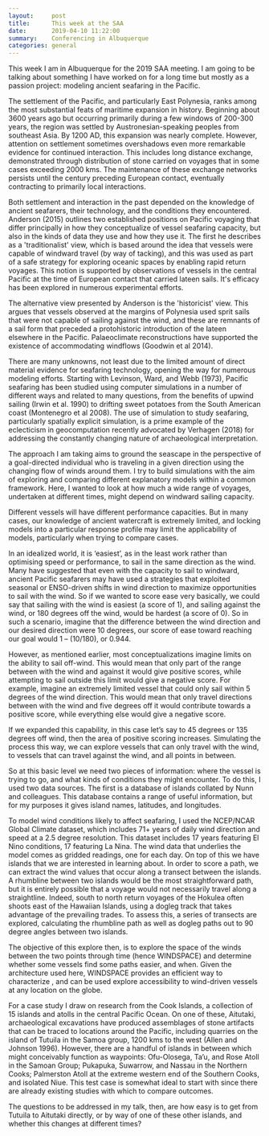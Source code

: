 ```yaml
---
layout:     post
title:      This week at the SAA
date:       2019-04-10 11:22:00
summary:    Conferencing in Albuquerque
categories: general
---
```


This week I am in Albuquerque for the 2019 SAA meeting. I am going to be talking about something I have worked on for a long time but mostly as a passion project: modeling ancient seafaring in the Pacific. 

The settlement of the Pacific, and particularly East Polynesia, ranks among the most substantial feats of maritime expansion in history. Beginning about 3600 years ago but occurring primarily during a few windows of 200-300 years, the region was settled by Austronesian-speaking peoples from southeast Asia. By 1200 AD, this expansion was nearly complete. However, attention on settlement sometimes overshadows even more remarkable evidence for continued interaction. This includes long distance exchange, demonstrated through distribution of stone carried on voyages that in some cases exceeding 2000 kms. The maintenance of these exchange networks persists until the century preceding European contact, eventually contracting to primarily local interactions.

Both settlement and interaction in the past depended on the knowledge of ancient seafarers, their technology, and the conditions they encountered. Anderson (2015) outlines two established positions on Pacific voyaging that differ principally in how they conceptualize of vessel seafaring capacity, but also in the kinds of data they use and how they use it. The first he describes as a 'traditionalist' view, which is based around the idea that vessels were capable of windward travel (by way of tacking), and this was used as part of a safe strategy for exploring oceanic spaces by enabling rapid return voyages. This notion is supported by observations of vessels in the central Pacific at the time of European contact that carried lateen sails. It's efficacy has been explored in numerous experimental efforts.

The alternative view presented by Anderson is the 'historicist' view. This argues that vessels observed at the margins of Polynesia used sprit sails that were not capable of sailing against the wind,  and these are remnants of a sail form that preceded a protohistoric introduction of the lateen elsewhere in the Pacific. Palaeoclimate reconstructions have supported the existence of accommodating windflows (Goodwin et al 2014).

There are many unknowns, not least due to the limited amount of direct material evidence for seafaring technology, opening the way for numerous modeling efforts. Starting with Levinson, Ward, and Webb (1973), Pacific seafaring has been studied using computer simulations in a number of different ways and related to many questions, from the benefits of upwind sailing (Irwin et al. 1990) to drifting sweet potatoes from the South American coast (Montenegro et al 2008). The use of simulation to study seafaring, particularly spatially explicit simulation, is a prime example of the eclecticism in geocomputation recently advocated by Verhagen (2018) for addressing the constantly changing nature of archaeological interpretation. 

The approach I am taking aims to ground the seascape in the perspective of a goal-directed individual who is traveling in a given direction using the changing flow of winds around them. I try to build simulations with the aim of exploring and comparing different explanatory models within a common framework. Here, I wanted to look at how much a wide range of voyages, undertaken at different times, might depend on windward sailing capacity. 

Different vessels will have different performance capacities. But in many cases, our knowledge of ancient watercraft is extremely limited, and locking models into a particular response profile may limit the applicability of models, particularly when trying to compare cases.

In an idealized world, it is ‘easiest’, as in the least work rather than optimising speed or performance, to sail in the same direction as the wind. Many have suggested that even with the capacity to sail to windward, ancient Pacific seafarers may have used a strategies that exploited seasonal or ENSO-driven shifts in wind direction to maximize opportunities to sail with the wind. So if we wanted to score ease very basically, we could say that sailing with the wind is easiest (a score of 1), and sailing against the wind, or 180 degrees off the wind, would be hardest (a score of 0). So in such a scenario, imagine that the difference between the wind direction and our desired direction were 10 degrees, our score of ease toward reaching our goal would 1 – (10/180), or 0.944. 

However, as mentioned earlier, most conceptualizations imagine limits on the ability to sail off-wind. This would mean that only part of the range between with the wind and against it would give positive scores, while attempting to sail outside this limit would give a negative score. For example, imagine an extremely limited vessel that could only sail within 5 degrees of the wind direction. This would mean that only travel directions between with the wind and five degrees off it would contribute towards a positive score, while everything else would give a negative score.

If we expanded this capability, in this case let’s say to 45 degrees or 135 degrees off wind, then the area of positive scoring increases. Simulating the process this way, we can explore vessels that can only travel with the wind, to vessels that can travel against the wind, and all points in between. 

So at this basic level we need two pieces of information: where the vessel is trying to go, and what kinds of conditions they might encounter. To do this, I used two data sources. The first is a database of islands collated by Nunn and colleagues. This database contains a range of useful information, but for my purposes it gives island names, latitudes, and longitudes.

To model wind conditions likely to affect seafaring, I used the NCEP/NCAR Global Climate dataset, which includes 71+ years of daily wind direction and speed at a 2.5 degree resolution. This dataset includes 17 years featuring El Nino conditions, 17 featuring La Nina.
The wind data that underlies the model comes as gridded readings, one for each day. On top of this we have islands that we are interested in learning about. In order to score a path, we can extract the wind values that occur along a transect between the islands.
A rhumbline between two islands would be the most straightforward path, but it is entirely possible that a voyage would not necessarily travel along a straightline. Indeed, south to north return voyages of the Hokulea often shoots east of the Hawaiian Islands, using a dogleg track that takes advantage of the prevailing trades. To assess this, a series of transects are explored, calculating the rhumbline path as well as dogleg paths out to 90 degree angles between two islands.

The objective of this explore then, is to explore the space of the winds between the two points through time (hence WINDSPACE) and determine whether some vessels find some paths easier, and when. Given the architecture used here, WINDSPACE provides an efficient way to characterize , and can be used explore accessibility to wind-driven vessels at any location on the globe. 

For a case study I draw on research from the Cook Islands, a collection of 15 islands and atolls in the central Pacific Ocean. On one of these, Aitutaki, archaeological excavations have produced assemblages of stone artifacts that can be traced to locations around the Pacific, including quarries on the island of Tutuila in the Samoa group, 1200 kms to the west (Allen and Johnson 1996). However, there are a handful of islands in between which might conceivably function as waypoints: Ofu-Olosega, Ta’u, and Rose Atoll in the Samoan Group; Pukapuka, Suwarrow, and Nassau in the Northern Cooks; Palmerston Atoll at the extreme western end of the Southern Cooks, and isolated Niue. This test case is somewhat ideal to start with since there are already existing studies with which to compare outcomes.

The questions to be addressed in my talk, then, are how easy is to get from Tutuila to Aitutaki directly, or by way of one of these other islands, and whether this changes at different times? 





